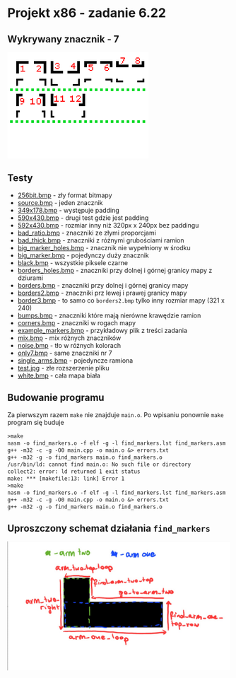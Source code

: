 # Projekt x86 - zadanie 6.22

## Wykrywany znacznik - 7

![example_markers](./tests/example_markers.bmp)

## Testy

- [256bit.bmp](./tests/256bit.bmp) - zły format bitmapy
- [source.bmp](source.bmp) - jeden znacznik
- [349x178.bmp](./tests/349x178.bmp) - występuje padding
- [590x430.bmp](./tests/590x430.bmp) - drugi test gdzie jest padding
- [592x430.bmp](./tests/592x430.bmp) - rozmiar inny niż 320px x 240px bez paddingu
- [bad_ratio.bmp](./tests/bad_ratio.bmp) - znaczniki ze złymi proporcjami
- [bad_thick.bmp](./tests/bad_thick.bmp) - znaczniki z różnymi grubościami ramion
- [big_marker_holes.bmp](./tests/big_marker_holes.bmp) - znacznik nie wypełniony w środku
- [big_marker.bmp](./tests/big_marker.bmp) - pojedynczy duży znacznik
- [black.bmp](./tests/black.bmp) - wszystkie piksele czarne
- [borders_holes.bmp](./tests/borders_holes.bmp) - znaczniki przy dolnej i górnej granicy mapy z dziurami
- [borders.bmp](./tests/borders.bmp) - znaczniki przy dolnej i górnej granicy mapy
- [borders2.bmp](./tests/borders2.bmp) - znaczniki prz lewej i prawej granicy mapy
- [border3.bmp](./tests/borders3.bmp) - to samo co `borders2.bmp` tylko inny rozmiar mapy (321 x 240)
- [bumps.bmp](./tests/bumps.bmp) - znaczniki które mają nierówne krawędzie ramion
- [corners.bmp](./tests/corners.bmp) - znaczniki w rogach mapy
- [example_markers.bmp](./tests/example_markers.bmp) - przykładowy plik z treści zadania
- [mix.bmp](./tests/mix.bmp) - mix różnych znaczników
- [noise.bmp](./tests/noise.bmp) - tło w różnych kolorach
- [only7.bmp](./tests/only7.bmp) - same znaczniki nr 7
- [single_arms.bmp](./tests/single_arms.bmp) - pojedyncze ramiona
- [test.jpg](./tests/test.jpg) - złe rozszerzenie pliku
- [white.bmp](./tests/white.bmp) - cała mapa biała

## Budowanie programu
Za pierwszym razem `make` nie znajduje `main.o`. Po wpisaniu ponownie `make` program się buduje
```
>make                                                                           
nasm -o find_markers.o -f elf -g -l find_markers.lst find_markers.asm
g++ -m32 -c -g -O0 main.cpp -o main.o &> errors.txt
g++ -m32 -g -o find_markers main.o find_markers.o 
/usr/bin/ld: cannot find main.o: No such file or directory
collect2: error: ld returned 1 exit status
make: *** [makefile:13: link] Error 1
>make
nasm -o find_markers.o -f elf -g -l find_markers.lst find_markers.asm
g++ -m32 -c -g -O0 main.cpp -o main.o &> errors.txt
g++ -m32 -g -o find_markers main.o find_markers.o
```

## Uproszczony schemat działania `find_markers`
<img src="schemat.jpg" alt="schemat" width="800"/>